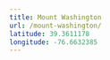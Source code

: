 ```yaml
---
title: Mount Washington
url: /mount-washington/
latitude: 39.3611178
longitude: -76.6632385
---
```

